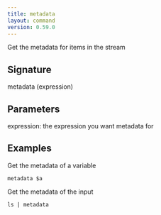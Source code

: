 ```yaml
---
title: metadata
layout: command
version: 0.59.0
---
```


Get the metadata for items in the stream

## Signature

metadata (expression)

## Parameters

  expression: the expression you want metadata for

## Examples

Get the metadata of a variable
```shell
metadata $a
```

Get the metadata of the input
```shell
ls | metadata
```

